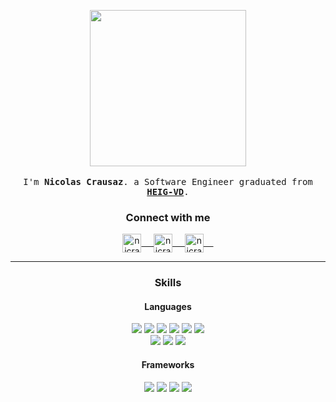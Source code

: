 <p align="center">
  <img src="https://camo.githubusercontent.com/8bf6f6d78abc81fcf9c49f10649423e73ea44bc248e83aaae8759d401c829a84/68747470733a2f2f70687973696373677572756b756c2e66696c65732e776f726470726573732e636f6d2f323031392f30322f6368617261637465722d312e676966" width="250px">
  <br><br>
  <samp>
    I'm <b>Nicolas Crausaz</b>. a Software Engineer graduated from <a href="https://heig-vd.ch/"><b>HEIG-VD</b></a>.
  </samp>
</p>
  <div align="center">
    <h3 align="center">Connect with me</h3>
  <p align="center">
    <a href="https://crausaz.click" target="blank">
    <img align="center" alt="nicrausaz's website" width="30px" src="https://png.pngtree.com/png-vector/20190319/ourmid/pngtree-vector-web-icon-png-image_848026.jpg" /> &nbsp; &nbsp;
   </a>
   <a href="https://www.linkedin.com/in/nicolas-crausaz-861876104/" target="blank">
    <img align="center" alt="nicrausaz's LinkedIn" width="30px" src="https://www.vectorlogo.zone/logos/linkedin/linkedin-icon.svg" /> &nbsp; &nbsp;
   </a>
   <a href="https://www.instagram.com/nicrausaz/" target="blank">
    <img align="center" alt="nicrausaz's Instagram" width="30px" src="https://www.vectorlogo.zone/logos/instagram/instagram-icon.svg" /> &nbsp; &nbsp;
   </a>
  </p>
 </div>
<hr>
<div align="center">
    <h3 align="center">Skills</h3>
  <h4> Languages </h4>
<span> 
  <img src="https://img.shields.io/badge/JavaScript-F7DF1E?style=for-the-badge&logo=javascript&logoColor=black">
  <img src="https://img.shields.io/badge/TypeScript-00599C?style=for-the-badge&logo=typescript&logoColor=white">
  <img src="https://img.shields.io/badge/Java-ED8B00?style=for-the-badge&logo=java&logoColor=white">
  <img src="https://img.shields.io/badge/C%2B%2B-00599C?style=for-the-badge&logo=c%2B%2B&logoColor=white">
  <img src="https://img.shields.io/badge/Go-1572B6?style=for-the-badge&logo=go&logoColor=white">
  <img src="https://img.shields.io/badge/Rust-9a4f2c?style=for-the-badge&logo=rust&logoColor=white">
  <br />
  <img src="https://img.shields.io/badge/PHP-777BB4?style=for-the-badge&logo=php&logoColor=white">
  <img src="https://img.shields.io/badge/HTML5-E34F26?style=for-the-badge&logo=html5&logoColor=white">
  <img src="https://img.shields.io/badge/CSS3-1572B6?style=for-the-badge&logo=css3&logoColor=white">
  

</span>

<h4> Frameworks </h4>
<span>
  <img src="https://img.shields.io/badge/Vue.js-42b883?style=for-the-badge&logo=vuejs&logoColor=white">
  <img src="https://img.shields.io/badge/React-20232A?style=for-the-badge&logo=react&logoColor=61DAFB">
  <img src="https://img.shields.io/badge/Laravel-FF2D20?style=for-the-badge&logo=laravel&logoColor=white">
  <img src="https://img.shields.io/badge/TailwindCSS-0ea4e9?style=for-the-badge&logo=tailwindcss&logoColor=white">
</span>
 </div>
